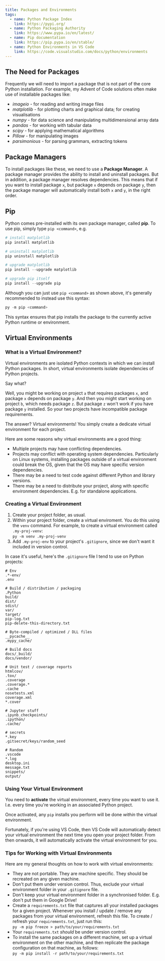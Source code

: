 ```yaml
---
title: Packages and Environments
tags: 
  - name: Python Package Index
    link: https://pypi.org/
  - name: Python Packaging Authority
    link: https://www.pypa.io/en/latest/
  - name: Pip documentation
    link: https://pip.pypa.io/en/stable/
  - name: Python Environments in VS Code
    link: https://code.visualstudio.com/docs/python/environments
---
```

## The Need for Packages

Frequently we will need to import a package that is not part of the core Python installation. For example, my Advent of Code solutions often make use of installable packages like:

- _imageio_ - for reading and writing image files
- _matplotlib_ - for plotting charts and graphical data; for creating visualisations
- _numpy_ - for data science and manipulating multidimensional array data
- _pandas_ - for working with tabular data
- _scipy_ - for applying mathematical algorithms
- _Pillow_ - for manipulating images
- _parsimonious_ - for parsing grammars, extracting tokens

## Package Managers

To install packages like these, we need to use a **Package Manager**. A package manager provides the ability to install and uninstall packages.  But in addition, a package manager resolves dependencies.  This means that if you want to install package `x`, but package `x` depends on package `y`, then the package manager will automatically install both `x` and `y`, in the right order.

## Pip

Python comes pre-installed with its own package manager, called **pip**. To use pip, simply type `pip <command>`, e.g.

```python
# install matplotlib
pip install matplotlib

# uninstall matplotlib
pip uninstall matplotlib

# upgrade matplotlib
pip install --upgrade matplotlib

# upgrade pip itself
pip install --upgrade pip
```

Although you can just use `pip <command>` as shown above, it's generally recommended to instead use this syntax:

```python
py -m pip <command>
```

This syntax ensures that pip installs the package to the currently active Python runtime or environment.

## Virtual Environments

### What is a Virtual Environment?

Virtual environments are isolated Python contexts in which we can install Python packages. In short, virtual environments isolate dependencies of Python projects. 

Say what?

Well, you might be working on project `a` that requires packages `x`, and package `x` depends on package `y`. And then you might start working on project `b`, which needs package `z`. But package `z` won't work if you have package `y` installed. So your two projects have incompatible package requirements.

The answer? Virtual environments!  You simply create a dedicate virtual environment for each project.

Here are some reasons why virtual environments are a good thing:

- Multiple projects may have conflicting dependencies.
- Projects may conflict with operating system dependencies. Particularly on Linux systems, installing packages outside of a virtual environment could break the OS, given that the OS may have specific version dependencies.
- There may be a need to test code against different Python and library versions.
- There may be a need to distribute your project, along with specific environment dependencies.  E.g. for standalone applications.

### Creating a Virtual Environment

1. Create your project folder, as usual.
1. Within your project folder, create a virtual enviroment. You do this using the `venv` command.  For example, to create a virtual environment called `.my-proj-venv`: \
`py -m venv .my-proj-venv`
1. Add `.my-proj-env` to your project's `.gitignore`, since we don't want it included in version control.

In case it's useful, here's the `.gitignore` file I tend to use on Python projects:

```
# Env
.*-env/
.env
 
# Build / distribution / packaging
.Python
build/
dist/
sdist/
var/
target/
pip-log.txt
pip-delete-this-directory.txt
 
# Byte-compiled / optimized / DLL files
__pycache__
.mypy_cache/
 
# Build docs
docs/_build/
docs/vendor/
 
# Unit test / coverage reports
htmlcov/
.tox/
.coverage
.coverage.*
.cache
nosetests.xml
coverage.xml
*.cover
 
# Jupyter stuff
.ipynb_checkpoints/
.ipython/
.cache/
 
# secrets
*.key
.gitsecret/keys/random_seed
 
# Random
.vscode
*.log
desktop.ini
message.txt
snippets/
output/
```

### Using Your Virtual Environment

You need to **activate** the virtual environment, every time you want to use it.  I.e. every time you're working in an associated Python project.

Once activated, any `pip` installs you perform will be done _within_ the virtual environment.

Fortunately, if you're using VS Code, then VS Code will automatically detect your virtual environment the next time you open your project folder. From then onwards, it will automatically activate the virtual environment for you.

### Tips for Working with Virtual Environments

Here are my general thoughts on how to work with virtual environments:

- They are not portable. They are machine specific. They should be recreated on any given machine.
- Don't put them under version control. Thus, exclude your virtual environment folder in your `.gitignore` file.
- Don't keep your virtual environment folder in a synchronised folder.  E.g. don't put them in Google Drive!
- Create a `requirements.txt` file that captures all your installed packages for a given project. Whenever you install / update / remove any packages from your virtual environment, refresh this file. To create / refresh your `requirements.txt`, just run this: \
`py -m pip freeze > path/to/your/requirements.txt`
- Your `requirements.txt` _should_ be under version control.
- To install the same packages on a different machine, set up a virtual environment on the other machine, and then replicate the package configuration on that machine, as follows: \
`py -m pip install -r path/to/your/requirements.txt`

